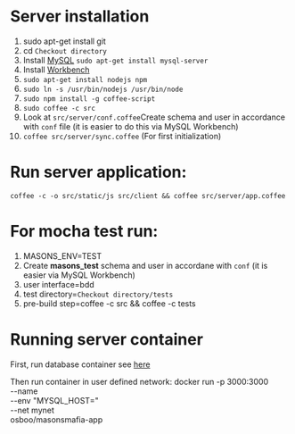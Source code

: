 # Server installation
1. sudo apt-get install git
1. cd `Checkout directory`
1. Install [MySQL](http://help.ubuntu.ru/wiki/mysql) `sudo apt-get install mysql-server`
1. Install [Workbench](http://dev.mysql.com/downloads/workbench/)
1. `sudo apt-get install nodejs npm`
1. `sudo ln -s /usr/bin/nodejs /usr/bin/node`
1. `sudo npm install -g coffee-script`
1. `sudo coffee -c src`
1. Look at `src/server/conf.coffee`Create schema and user in accordance with `conf` file (it is easier to do this via MySQL Workbench)
1. `coffee src/server/sync.coffee` (For first initialization)

# Run server application:

`coffee -c -o src/static/js src/client && coffee src/server/app.coffee`

# For mocha test run:
1. MASONS_ENV=TEST
1. Create __masons_test__ schema and user in accordane with `conf` (it is easier via MySQL Workbench)
1. user interface=bdd
1. test directory=`Checkout directory/tests`
1. pre-build step=coffee -c src && coffee -c tests

# Running server container
First, run database container see [here](https://github.com/osboo/masonsmafia-db/blob/master/README.md)

Then run container in user defined network:
    docker run -p 3000:3000 \
    --name <APP CONTAINER NAME> \
    --env "MYSQL_HOST=<DB CONTAINER NAME>" \
    --net mynet \
    osboo/masonsmafia-app
